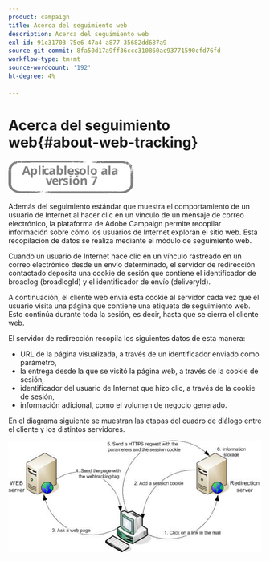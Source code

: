 ```yaml
---
product: campaign
title: Acerca del seguimiento web
description: Acerca del seguimiento web
exl-id: 91c31703-75e6-47a4-a877-35682dd687a9
source-git-commit: 8fa50d17a9ff36ccc310860ac93771590cfd76fd
workflow-type: tm+mt
source-wordcount: '192'
ht-degree: 4%

---
```


# Acerca del seguimiento web{#about-web-tracking}

![](../../assets/v7-only.svg)

Además del seguimiento estándar que muestra el comportamiento de un usuario de Internet al hacer clic en un vínculo de un mensaje de correo electrónico, la plataforma de Adobe Campaign permite recopilar información sobre cómo los usuarios de Internet exploran el sitio web. Esta recopilación de datos se realiza mediante el módulo de seguimiento web.

Cuando un usuario de Internet hace clic en un vínculo rastreado en un correo electrónico desde un envío determinado, el servidor de redirección contactado deposita una cookie de sesión que contiene el identificador de broadlog (broadlogId) y el identificador de envío (deliveryId).

A continuación, el cliente web envía esta cookie al servidor cada vez que el usuario visita una página que contiene una etiqueta de seguimiento web. Esto continúa durante toda la sesión, es decir, hasta que se cierra el cliente web.

El servidor de redirección recopila los siguientes datos de esta manera:

* URL de la página visualizada, a través de un identificador enviado como parámetro,
* la entrega desde la que se visitó la página web, a través de la cookie de sesión,
* identificador del usuario de Internet que hizo clic, a través de la cookie de sesión,
* información adicional, como el volumen de negocio generado.

En el diagrama siguiente se muestran las etapas del cuadro de diálogo entre el cliente y los distintos servidores.

![](assets/d_ncs_integration_webtracking_structure1.png)
